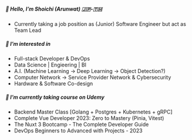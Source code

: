 ##### 👋 Hello, I’m Shoichi (Arunwat) 🇯🇵-🇹🇭
- Currently taking a job position as (Junior) Software Engineer but act as Team Lead
##### 👀 I’m interested in

- Full-stack Developer & DevOps
- Data Science | Engieering | BI
- A.I. (Machine Learning -> Deep Learning -> Object Detection?)
- Computer Network -> Service Provider Network & Cybersecurity
- Hardware & Software Co-design
  
##### 🌱 I’m currently taking course on Udemy

- Backend Master Class [Golang + Postgres + Kubernetes + gRPC]
- Complete Vue Developer 2023: Zero to Mastery (Pinia, Vitest)
- The Nuxt 3 Bootcamp - The Complete Developer Guide
- DevOps Beginners to Advanced with Projects - 2023

